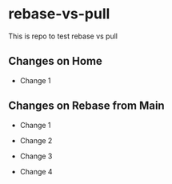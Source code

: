 # rebase-vs-pull

This is repo to test rebase vs pull

## Changes on Home

- Change 1

## Changes on Rebase from Main

- Change 1

- Change 2

- Change 3

- Change 4

